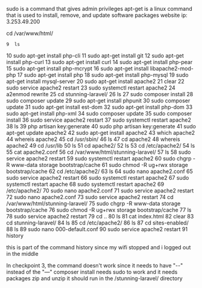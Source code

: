 sudo is a command that gives admin privileges
apt-get is a linux command that is used to install, remove, and update software packages
website ip: 3.253.49.200

 cd /var/www/html/
 
    9  ls
   10  sudo apt-get install php-cli
   11  sudo apt-get install git
   12  sudo apt-get install php-curl
   13  sudo apt-get install curl
   14  sudo apt-get install php-pear
   15  sudo apt-get install php-mcrypt
   16  sudo apt-get install libapache2-mod-php
   17  sudo apt-get install php
   18  sudo apt-get install php-mysql
   19  sudo apt-get install mysql-server
   20  sudo apt-get install apache2
   21  clear
   22  sudo service apache2 restart
   23  sudo systemctl restart apache2
   24  a2enmod rewrite
   25  cd stunning-laravel/
   26  ls
   27  sudo composer install
   28  sudo composer update
   29  sudo apt-get install phpunit
   30  sudo composer update
   31  sudo apt-get install est-dom
   32  sudo apt-get install php-dom
   33  sudo apt-get install php-xml
   34  sudo composer update
   35  sudo composer install
   36  sudo service apache2 restart
   37  sudo systemctl restart apache2
   38  ls
   39  php artisan key:generate
   40  sudo php artisan key:generate
   41  sudo apt-get update apache2
   42  sudo apt-get install apache2
   43  which apache2
   44  whereis apache2
   45  cd /usr/sbin/
   46  ls
   47  cd apache2
   48  whereis apache2
   49  cd /usr/lib
   50  ls
   51  cd apache2/
   52  ls
   53  cd /etc/apache2/
   54  ls
   55  cat apache2.conf
   56  cd /var/www/html/stunning-laravel/
   57  ls
   58  sudo service apache2 restart
   59  sudo systemctl restart apache2
   60  sudo chgrp -R www-data storage bootstrap/cache
   61  sudo chmod -R ug+rwx storage bootstrap/cache
   62  cd /etc/apache2/
   63  ls
   64  sudo nano apache2.conf
   65  sudo service apache2 restart
   66  sudo systemctl restart apache2
   67  sudo systemctl restart apache
   68  sudo systemctl restart apache2
   69  /etc/apache2/
   70  sudo nano apache2.conf
   71  sudo service apache2 restart
   72  sudo nano apache2.conf
   73  sudo service apache2 restart
   74  cd /var/www/html/stunning-laravel/
   75  sudo chgrp -R www-data storage bootstrap/cache
   76  sudo chmod -R ug+rwx storage bootstrap/cache
   77  ls
   78  sudo service apache2 restart
   79  cd ..
   80  ls
   81  cat index.html
   82  clear
   83  cd stunning-laravel/
   84  ls
   85  cd /etc/apache2/
   86  ls
   87  cd sites-enabled/
   88  ls
   89  sudo nano 000-default.conf
   90  sudo service apache2 restart
   91  history
   
   
this is part of the command history since my wifi stopped and i logged out in the middle

In checkpoint 3, the command doesn't work since it needs to have "--" instead of the "—"
composer install needs sudo to work and it needs packages zip and unzip it should run in the /stunning-laravel/ directory


